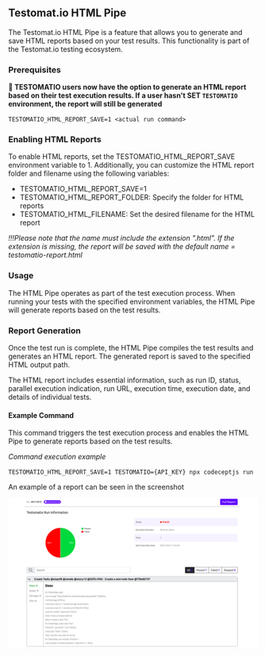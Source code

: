 ## Testomat.io HTML Pipe

The Testomat.io HTML Pipe is a feature that allows you to generate and save HTML reports based on your test results. This functionality is part of the Testomat.io testing ecosystem.

### Prerequisites

**🔌 TESTOMATIO users now have the option to generate an HTML report based on their test execution results. If a user hasn't SET `TESTOMATIO` environment, the report will still be generated**

```
TESTOMATIO_HTML_REPORT_SAVE=1 <actual run command>
```

### Enabling HTML Reports

To enable HTML reports, set the TESTOMATIO_HTML_REPORT_SAVE environment variable to 1. Additionally, you can customize the HTML report folder and filename using the following variables:

* TESTOMATIO_HTML_REPORT_SAVE=1
* TESTOMATIO_HTML_REPORT_FOLDER: Specify the folder for HTML reports
* TESTOMATIO_HTML_FILENAME: Set the desired filename for the HTML report

_!!!Please note that the name must include the extension ".html". If the extension is missing, the report will be saved with the default name = testomatio-report.html_

### Usage

The HTML Pipe operates as part of the test execution process. When running your tests with the specified environment variables, the HTML Pipe will generate reports based on the test results.

### Report Generation

Once the test run is complete, the HTML Pipe compiles the test results and generates an HTML report. The generated report is saved to the specified HTML output path.

The HTML report includes essential information, such as run ID, status, parallel execution indication, run URL, execution time, execution date, and details of individual tests.

#### Example Command

This command triggers the test execution process and enables the HTML Pipe to generate reports based on the test results.

_Command execution example_

```
TESTOMATIO_HTML_REPORT_SAVE=1 TESTOMATIO={API_KEY} npx codeceptjs run

```

An example of a report can be seen in the screenshot

![HTML example](./images/html-pipe.png)
